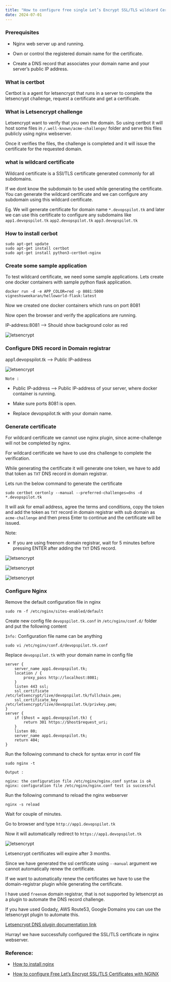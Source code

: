 ```yaml
---
title: "How to configure free single Let’s Encrypt SSL/TLS wildcard Certificate with Nginx"
date: 2024-07-01
---
```


### Prerequisites

- Nginx web server up and running.

- Own or control the registered domain name for the certificate.

- Create a DNS record that associates your domain name and your server’s public IP address.

### What is certbot

Certbot is a agent for letsencrypt that runs in a server to complete the letsencrypt challenge, request a certificate and get a certificate.

### What is Letsencrypt challenge

Letsencrypt want to verify that you own the domain. So using certbot it will host some files in `/.well-known/acme-challenge/` folder and serve this files publicly using nginx webserver.

Once it verifies the files, the challenge is completed and it will issue the certificate for the requested domain.

### what is wildcard certificate

Wildcard certificate is a SSl/TLS certificate generated commonly for all subdomains.

If we dont know the subdomain to be used while generating the certificate. You can generate the wildcard certificate and we can configure any subdomain using this wildcard certificate.

Eg. We will generate certificate for domain name `*.devopspilot.tk` and later we can use this certificate to configure any subdomains like `app1.devopspilot.tk` `app2.devopspilot.tk` `app3.devopspilot.tk`

### How to install cerbot

```
sudo apt-get update
sudo apt-get install certbot
sudo apt-get install python3-certbot-nginx
```

### Create some sample application

To test wildcard certificate, we need some sample applications. Lets create one docker containers with sample python flask application.

```
docker run -d -e APP_COLOR=red -p 8081:5000 vigneshsweekaran/helloworld-flask:latest
```

Now we created one docker containers which runs on port 8081

Now open the browser and verify the applications are running.

IP-address:8081 --> Should show background color as red

![letsencrypt](images/app1.png)

### Configure DNS record in Domain registrar

app1.devopspilot.tk --> Public IP-address

![letsencrypt](images/dns-record.png)

`Note :`

- Public IP-address --> Public IP-address of your server, where docker container is running.

- Make sure ports 8081 is open.

- Replace devopspilot.tk with your domain name.

### Generate certificate

For wildcard certificate we cannot use nginx plugin, since acme-challenge will not be completed by nginx.

For wildcard certificate we have to use dns challenge to complete the verification.

While generating the certificate it will generate one token, we have to add that token as `TXT` DNS record in domain registrar.

Lets run the below command to generate the certificate

```
sudo certbot certonly --manual --preferred-challenges=dns -d *.devopspilot.tk
```

It will ask for email address, agree the terms and conditions, copy the token and add the token as `TXT` record in domain registrar with sub domain as `acme-challenge` and then press Enter to continue and the certificate will be issued.

Note:

- If you are using freenom domain registrar, wait for 5 minutes before pressing ENTER after adding the `TXT` DNS record.

![letsencrypt](images/generate-ssl1.png)

![letsencrypt](images/dns-record-txt.png)

![letsencrypt](images/generate-ssl2.png)

### Configure Nginx

Remove the default configuration file in nginx

```
sudo rm -f /etc/nginx/sites-enabled/default
```

Create new config file `devopspilot.tk.conf` in `/etc/nginx/conf.d/` folder and put the following content

`Info:` Configuration file name can be anything

```
sudo vi /etc/nginx/conf.d/devopspilot.tk.conf
```

Replace `devopspilot.tk` with your domain name in config file

```
server {
    server_name app1.devopspilot.tk;
    location / {
        proxy_pass http://localhost:8081;
    }
    listen 443 ssl;
    ssl_certificate /etc/letsencrypt/live/devopspilot.tk/fullchain.pem;
    ssl_certificate_key /etc/letsencrypt/live/devopspilot.tk/privkey.pem;
}
server {
    if ($host = app1.devopspilot.tk) {
        return 301 https://$host$request_uri;
    }
    listen 80;
    server_name app1.devopspilot.tk;
    return 404;
}
```

Run the following command to check for syntax error in conf file

```
sudo nginx -t
```

`Output :`

```
nginx: the configuration file /etc/nginx/nginx.conf syntax is ok
nginx: configuration file /etc/nginx/nginx.conf test is successful
```

Run the following command to reload the nginx webserver

```
nginx -s reload
```

Wait for couple of minutes.

Go to browser and type `http://app1.devopspilot.tk`

Now it will automatically redirect to `https://app1.devopspilot.tk`

![letsencrypt](images/app-ssl.png)

Letsencrypt certificates will expire after 3 months.

Since we have generated the ssl certificate using `--manual` argument we cannot automatically renew the certificate.

If we want to automatically renew the certificates we have to use the domain-registrar plugin while generating the certificate.

I have used `freenom` domain registrar, that is not supported by letsencrpt as a plugin to automate the DNS record challenge.

If you have used Godady, AWS Route53, Google Domains you can use the letsencrypt plugin to automate this.

[Letsencrypt DNS plugin documentation link](https://certbot.eff.org/docs/using.html?highlight=dns#dns-plugins)

Hurray! we have successfully configured the SSL/TLS certificate in nginx webserver.

### Reference:

- [How to install nginx](/index.php/nginx/how-to-install-nginx)

- [How to configure Free Let’s Encrypt SSL/TLS Certificates with NGINX](/index.php/ssl-tls/10-how-to-configure-free-letsencrypt-ssl-tls-certificates-with-nginx)

